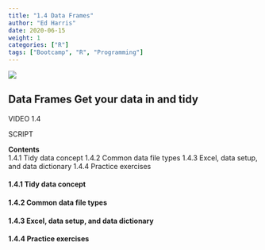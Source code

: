 ```yaml
---
title: "1.4 Data Frames"
author: "Ed Harris"
date: 2020-06-15
weight: 1
categories: ["R"]
tags: ["Bootcamp", "R", "Programming"]
--- 
```


![ ](/img/hex-sm.png)  

## Data Frames Get your data in and tidy

VIDEO 1.4

SCRIPT


**Contents**  
1.4.1 Tidy data concept
1.4.2 Common data file types
1.4.3 Excel, data setup, and data dictionary
1.4.4 Practice exercises

#### 1.4.1 Tidy data concept



#### 1.4.2 Common data file types



#### 1.4.3 Excel, data setup, and data dictionary



#### 1.4.4 Practice exercises


